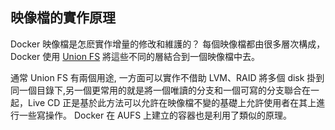 ## 映像檔的實作原理

Docker 映像檔是怎麽實作增量的修改和維護的？
每個映像檔都由很多層次構成，Docker 使用 [Union FS](http://en.wikipedia.org/wiki/UnionFS) 將這些不同的層結合到一個映像檔中去。

通常 Union FS 有兩個用途, 一方面可以實作不借助 LVM、RAID 將多個 disk 掛到同一個目錄下,另一個更常用的就是將一個唯讀的分支和一個可寫的分支聯合在一起，Live CD 正是基於此方法可以允許在映像檔不變的基礎上允許使用者在其上進行一些寫操作。
Docker 在 AUFS 上建立的容器也是利用了類似的原理。

